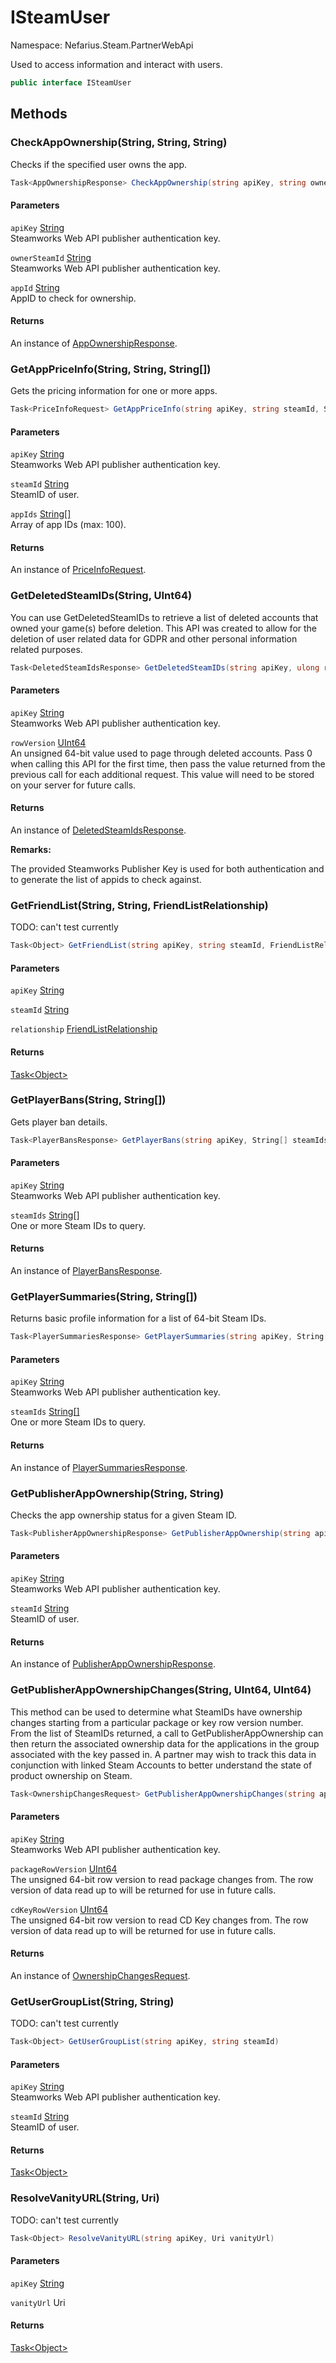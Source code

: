 # ISteamUser

Namespace: Nefarius.Steam.PartnerWebApi

Used to access information and interact with users.

```csharp
public interface ISteamUser
```

## Methods

### <a id="methods-checkappownership"/>**CheckAppOwnership(String, String, String)**

Checks if the specified user owns the app.

```csharp
Task<AppOwnershipResponse> CheckAppOwnership(string apiKey, string ownerSteamId, string appId)
```

#### Parameters

`apiKey` [String](https://docs.microsoft.com/en-us/dotnet/api/system.string)<br>
Steamworks Web API publisher authentication key.

`ownerSteamId` [String](https://docs.microsoft.com/en-us/dotnet/api/system.string)<br>
Steamworks Web API publisher authentication key.

`appId` [String](https://docs.microsoft.com/en-us/dotnet/api/system.string)<br>
AppID to check for ownership.

#### Returns

An instance of [AppOwnershipResponse](./nefarius.steam.partnerwebapi.models.appownershipresponse.md).

### <a id="methods-getapppriceinfo"/>**GetAppPriceInfo(String, String, String[])**

Gets the pricing information for one or more apps.

```csharp
Task<PriceInfoRequest> GetAppPriceInfo(string apiKey, string steamId, String[] appIds)
```

#### Parameters

`apiKey` [String](https://docs.microsoft.com/en-us/dotnet/api/system.string)<br>
Steamworks Web API publisher authentication key.

`steamId` [String](https://docs.microsoft.com/en-us/dotnet/api/system.string)<br>
SteamID of user.

`appIds` [String[]](https://docs.microsoft.com/en-us/dotnet/api/system.string)<br>
Array of app IDs (max: 100).

#### Returns

An instance of [PriceInfoRequest](./nefarius.steam.partnerwebapi.models.priceinforequest.md).

### <a id="methods-getdeletedsteamids"/>**GetDeletedSteamIDs(String, UInt64)**

You can use GetDeletedSteamIDs to retrieve a list of deleted accounts that owned your game(s) before deletion. This
 API was created to allow for the deletion of user related data for GDPR and other personal information related
 purposes.

```csharp
Task<DeletedSteamIdsResponse> GetDeletedSteamIDs(string apiKey, ulong rowVersion)
```

#### Parameters

`apiKey` [String](https://docs.microsoft.com/en-us/dotnet/api/system.string)<br>
Steamworks Web API publisher authentication key.

`rowVersion` [UInt64](https://docs.microsoft.com/en-us/dotnet/api/system.uint64)<br>
An unsigned 64-bit value used to page through deleted accounts. Pass 0 when calling this API
 for the first time, then pass the value returned from the previous call for each additional request. This value
 will need to be stored on your server for future calls.

#### Returns

An instance of [DeletedSteamIdsResponse](./nefarius.steam.partnerwebapi.models.deletedsteamidsresponse.md).

**Remarks:**

The provided Steamworks Publisher Key is used for both authentication and to generate the list of appids to
 check against.

### <a id="methods-getfriendlist"/>**GetFriendList(String, String, FriendListRelationship)**

TODO: can't test currently

```csharp
Task<Object> GetFriendList(string apiKey, string steamId, FriendListRelationship relationship)
```

#### Parameters

`apiKey` [String](https://docs.microsoft.com/en-us/dotnet/api/system.string)<br>

`steamId` [String](https://docs.microsoft.com/en-us/dotnet/api/system.string)<br>

`relationship` [FriendListRelationship](./nefarius.steam.partnerwebapi.models.friendlistrelationship.md)<br>

#### Returns

[Task&lt;Object&gt;](https://docs.microsoft.com/en-us/dotnet/api/system.threading.tasks.task-1)

### <a id="methods-getplayerbans"/>**GetPlayerBans(String, String[])**

Gets player ban details.

```csharp
Task<PlayerBansResponse> GetPlayerBans(string apiKey, String[] steamIds)
```

#### Parameters

`apiKey` [String](https://docs.microsoft.com/en-us/dotnet/api/system.string)<br>
Steamworks Web API publisher authentication key.

`steamIds` [String[]](https://docs.microsoft.com/en-us/dotnet/api/system.string)<br>
One or more Steam IDs to query.

#### Returns

An instance of [PlayerBansResponse](./nefarius.steam.partnerwebapi.models.playerbansresponse.md).

### <a id="methods-getplayersummaries"/>**GetPlayerSummaries(String, String[])**

Returns basic profile information for a list of 64-bit Steam IDs.

```csharp
Task<PlayerSummariesResponse> GetPlayerSummaries(string apiKey, String[] steamIds)
```

#### Parameters

`apiKey` [String](https://docs.microsoft.com/en-us/dotnet/api/system.string)<br>
Steamworks Web API publisher authentication key.

`steamIds` [String[]](https://docs.microsoft.com/en-us/dotnet/api/system.string)<br>
One or more Steam IDs to query.

#### Returns

An instance of [PlayerSummariesResponse](./nefarius.steam.partnerwebapi.models.playersummariesresponse.md).

### <a id="methods-getpublisherappownership"/>**GetPublisherAppOwnership(String, String)**

Checks the app ownership status for a given Steam ID.

```csharp
Task<PublisherAppOwnershipResponse> GetPublisherAppOwnership(string apiKey, string steamId)
```

#### Parameters

`apiKey` [String](https://docs.microsoft.com/en-us/dotnet/api/system.string)<br>
Steamworks Web API publisher authentication key.

`steamId` [String](https://docs.microsoft.com/en-us/dotnet/api/system.string)<br>
SteamID of user.

#### Returns

An instance of [PublisherAppOwnershipResponse](./nefarius.steam.partnerwebapi.models.publisherappownershipresponse.md).

### <a id="methods-getpublisherappownershipchanges"/>**GetPublisherAppOwnershipChanges(String, UInt64, UInt64)**

This method can be used to determine what SteamIDs have ownership changes starting from a particular package or key
 row version number. From the list of SteamIDs returned, a call to GetPublisherAppOwnership can then return the
 associated ownership data for the applications in the group associated with the key passed in. A partner may wish
 to track this data in conjunction with linked Steam Accounts to better understand the state of product ownership on
 Steam.

```csharp
Task<OwnershipChangesRequest> GetPublisherAppOwnershipChanges(string apiKey, ulong packageRowVersion, ulong cdKeyRowVersion)
```

#### Parameters

`apiKey` [String](https://docs.microsoft.com/en-us/dotnet/api/system.string)<br>
Steamworks Web API publisher authentication key.

`packageRowVersion` [UInt64](https://docs.microsoft.com/en-us/dotnet/api/system.uint64)<br>
The unsigned 64-bit row version to read package changes from. The row version of data
 read up to will be returned for use in future calls.

`cdKeyRowVersion` [UInt64](https://docs.microsoft.com/en-us/dotnet/api/system.uint64)<br>
The unsigned 64-bit row version to read CD Key changes from. The row version of data read
 up to will be returned for use in future calls.

#### Returns

An instance of [OwnershipChangesRequest](./nefarius.steam.partnerwebapi.models.ownershipchangesrequest.md).

### <a id="methods-getusergrouplist"/>**GetUserGroupList(String, String)**

TODO: can't test currently

```csharp
Task<Object> GetUserGroupList(string apiKey, string steamId)
```

#### Parameters

`apiKey` [String](https://docs.microsoft.com/en-us/dotnet/api/system.string)<br>
Steamworks Web API publisher authentication key.

`steamId` [String](https://docs.microsoft.com/en-us/dotnet/api/system.string)<br>
SteamID of user.

#### Returns

[Task&lt;Object&gt;](https://docs.microsoft.com/en-us/dotnet/api/system.threading.tasks.task-1)

### <a id="methods-resolvevanityurl"/>**ResolveVanityURL(String, Uri)**

TODO: can't test currently

```csharp
Task<Object> ResolveVanityURL(string apiKey, Uri vanityUrl)
```

#### Parameters

`apiKey` [String](https://docs.microsoft.com/en-us/dotnet/api/system.string)<br>

`vanityUrl` Uri<br>

#### Returns

[Task&lt;Object&gt;](https://docs.microsoft.com/en-us/dotnet/api/system.threading.tasks.task-1)
